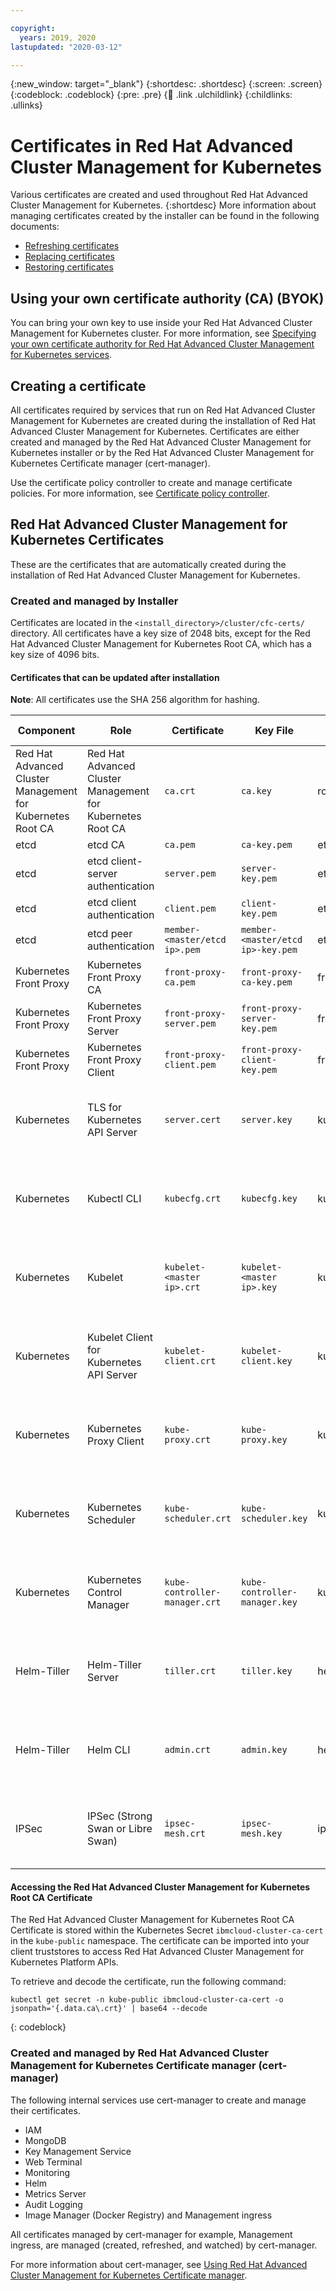 ```yaml
---

copyright:
  years: 2019, 2020
lastupdated: "2020-03-12"

---
```


{:new_window: target="_blank"}
{:shortdesc: .shortdesc}
{:screen: .screen}
{:codeblock: .codeblock}
{:pre: .pre}
{:child: .link .ulchildlink}
{:childlinks: .ullinks}

# Certificates in Red Hat Advanced Cluster Management for Kubernetes

Various certificates are created and used throughout Red Hat Advanced Cluster Management for Kubernetes.
{:shortdesc}
More information about managing certificates created by the installer can be found in the following documents:
* [Refreshing certificates](refresh_certs.md)
* [Replacing certificates](byok_certs.md)
* [Restoring certificates](restore_certs.md)

## Using your own certificate authority (CA) (BYOK)

You can bring your own key to use inside your Red Hat Advanced Cluster Management for Kubernetes cluster. For more information, see [Specifying your own certificate authority for Red Hat Advanced Cluster Management for Kubernetes services](specify_cert.md).

## Creating a certificate

All certificates required by services that run on Red Hat Advanced Cluster Management for Kubernetes are created during the installation of Red Hat Advanced Cluster Management for Kubernetes. Certificates are either created and managed by the Red Hat Advanced Cluster Management for Kubernetes installer or by the Red Hat Advanced Cluster Management for Kubernetes Certificate manager (cert-manager).

Use the certificate policy controller to create and manage certificate policies. For more information, see [Certificate policy controller](../compliance/cert_policy_ctrl.md).

## Red Hat Advanced Cluster Management for Kubernetes Certificates
These are the certificates that are automatically created during the installation of Red Hat Advanced Cluster Management for Kubernetes. 

### Created and managed by Installer
Certificates are located in the `<install_directory>/cluster/cfc-certs/` directory. All certificates have a key size of 2048 bits, except for the Red Hat Advanced Cluster Management for Kubernetes Root CA, which has a key size of 4096 bits. 

#### Certificates that can be updated after installation

**Note**: All certificates use the SHA 256 algorithm for hashing.

| Component | Role | Certificate | Key File | Folder  | Issued/Signed By |  Duration (years) |
|-----------|------|-------------|----------|---------|------------------|-------------------|
| Red Hat Advanced Cluster Management for Kubernetes Root CA | Red Hat Advanced Cluster Management for Kubernetes Root CA | `ca.crt` | `ca.key` | root-ca/ | Itself | 2.25 |
| etcd | etcd CA | `ca.pem` | `ca-key.pem` | etcd/ | Itself | 2 |
| etcd | etcd client-server authentication | `server.pem` | `server-key.pem` | etcd/ | etcd CA | 10 |
| etcd | etcd client authentication | `client.pem` | `client-key.pem` | etcd/ | etcd CA | 2 |
| etcd | etcd peer authentication | `member-<master/etcd ip>.pem` | `member-<master/etcd ip>-key.pem` | etcd/ | etcd CA | 2 |
| Kubernetes Front Proxy | Kubernetes Front Proxy CA | `front-proxy-ca.pem` | `front-proxy-ca-key.pem` | front/ | Itself | 10 |
| Kubernetes Front Proxy | Kubernetes Front Proxy Server | `front-proxy-server.pem` | `front-proxy-server-key.pem` | front/ | Kubernetes Front Proxy CA | 2 |
| Kubernetes Front Proxy | Kubernetes Front Proxy Client | `front-proxy-client.pem` | `front-proxy-client-key.pem` | front/ | Kubernetes Front Proxy CA | 2 |
| Kubernetes | TLS for Kubernetes API Server | `server.cert` | `server.key` | kubernetes/ | Red Hat Advanced Cluster Management for Kubernetes Root CA | 2 |
| Kubernetes | Kubectl CLI | `kubecfg.crt` | `kubecfg.key` | kubernetes/ | Red Hat Advanced Cluster Management for Kubernetes Root CA | 2 |
| Kubernetes | Kubelet | `kubelet-<master ip>.crt` | `kubelet-<master ip>.key` | kubernetes/ | Red Hat Advanced Cluster Management for Kubernetes Root CA | 2 |
| Kubernetes | Kubelet Client for Kubernetes API Server | `kubelet-client.crt` | `kubelet-client.key` | kubernetes/ | Red Hat Advanced Cluster Management for Kubernetes Root CA | 2 |
| Kubernetes | Kubernetes Proxy Client | `kube-proxy.crt` | `kube-proxy.key` | kubernetes/ | Red Hat Advanced Cluster Management for Kubernetes Root CA | 2 |
| Kubernetes | Kubernetes Scheduler | `kube-scheduler.crt` | `kube-scheduler.key` | kubernetes/ | Red Hat Advanced Cluster Management for Kubernetes Root CA | 2 |
| Kubernetes | Kubernetes Control Manager | `kube-controller-manager.crt` | `kube-controller-manager.key` | kubernetes/ | Red Hat Advanced Cluster Management for Kubernetes Root CA | 2 |
| Helm-Tiller | Helm-Tiller Server | `tiller.crt` | `tiller.key` | helm/ | Red Hat Advanced Cluster Management for Kubernetes Root CA | 2 |
| Helm-Tiller | Helm CLI | `admin.crt` | `admin.key` | helm/ | Red Hat Advanced Cluster Management for Kubernetes Root CA | 2 |
| IPSec | IPSec (Strong Swan or Libre Swan) | `ipsec-mesh.crt` | `ipsec-mesh.key` | ipsec/ | Red Hat Advanced Cluster Management for Kubernetes Root CA | 2 |

#### Accessing the Red Hat Advanced Cluster Management for Kubernetes Root CA Certificate
The Red Hat Advanced Cluster Management for Kubernetes Root CA Certificate is stored within the Kubernetes Secret `ibmcloud-cluster-ca-cert` in the `kube-public` namespace. The certificate can be imported into your client truststores to access Red Hat Advanced Cluster Management for Kubernetes Platform APIs.

To retrieve and decode the certificate, run the following command:
```
kubectl get secret -n kube-public ibmcloud-cluster-ca-cert -o jsonpath='{.data.ca\.crt}' | base64 --decode
```
{: codeblock}

### Created and managed by Red Hat Advanced Cluster Management for Kubernetes Certificate manager (cert-manager)
The following internal services use cert-manager to create and manage their certificates.
* IAM
* MongoDB
* Key Management Service
* Web Terminal
* Monitoring
* Helm
* Metrics Server
* Audit Logging
* Image Manager (Docker Registry) and Management ingress

All certificates managed by cert-manager for example, Management ingress, are managed (created, refreshed, and watched) by cert-manager.

For more information about cert-manager, see [Using Red Hat Advanced Cluster Management for Kubernetes Certificate manager](cert_manager.md).
